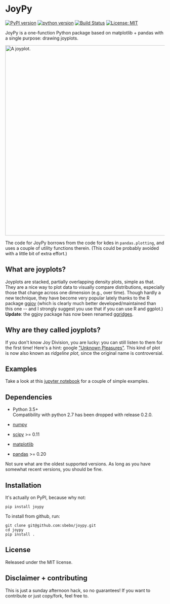 # JoyPy

[![PyPI version](https://badge.fury.io/py/joypy.svg)](https://badge.fury.io/py/joypy) [![python version](https://img.shields.io/badge/python-3.5+-blue.svg)](https://www.python.org/download/releases/3.5.0/)  [![Build Status](https://travis-ci.org/sbebo/joypy.svg?branch=master)](https://travis-ci.org/sbebo/joypy) [![License: MIT](https://img.shields.io/badge/License-MIT-yellow.svg)](https://opensource.org/licenses/MIT)


JoyPy is a one-function Python package based on matplotlib + pandas with a single purpose: drawing joyplots.

<img src="temperatures.png" width="600" alt="A joyplot.">

The code for JoyPy borrows from the code for kdes in `pandas.plotting`, and uses a couple
of utility functions therein. (This could be probably avoided with a little bit of
extra effort.) 

What are joyplots?
---
Joyplots are stacked, partially overlapping density plots, simple as that. They are a nice way to plot data
to visually compare distributions, especially those that change across one dimension (e.g., over time).
Though hardly a new technique, they have become very popular lately thanks to the R package [ggjoy](https://github.com/clauswilke/ggjoy) 
(which is clearly much better developed/maintained than this one -- and I strongly suggest you use that if you can use R and ggplot.)
**Update**: the ggjoy package has now been renamed [ggridges](https://github.com/clauswilke/ggridges).

Why are they called joyplots?
---
If you don't know Joy Division, you are lucky: you can still listen to them for the first time!
Here's a hint: google ["Unknown Pleasures"](https://www.youtube.com/watch?v=ncJ8FCvCofw).
This kind of plot is now also known as *ridgeline plot*, since the original name is controversial. 

Examples
--------

Take a look at this [jupyter notebook](Joyplot.ipynb) for a couple of simple examples. 

Dependencies
------------

- Python 3.5+  
Compatibility with python 2.7 has been dropped with release 0.2.0.

- [numpy](http://www.numpy.org/)
- [scipy](http://www.scipy.org/) >= 0.11
- [matplotlib](http://matplotlib.org/)
- [pandas](http://pandas.pydata.org/) >= 0.20


Not sure what are the oldest supported versions. 
As long as you have somewhat recent versions, you should be fine.

Installation
------

It's actually on PyPI, because why not:
    
    pip install joypy

To install from github, run:

    git clone git@github.com:sbebo/joypy.git
    cd joypy
    pip install .

License
-------

Released under the MIT license.

Disclaimer + contributing
-----

This is just a sunday afternoon hack, so no guarantees! If you want to contribute or just copy/fork, feel free to. 
